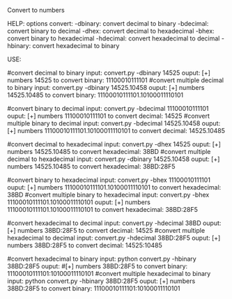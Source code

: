 Convert to numbers

HELP:
options convert:
        -dbinary:   convert decimal to binary
        -bdecimal:  convert binary to decimal
        -dhex:      convert decimal to hexadecimal
        -bhex:      convert binary to hexadecimal
        -hdecimal:  convert hexadecimal to decimal
        -hbinary:   convert hexadecimal to binary

USE:


#convert decimal to binary
  input: convert.py -dbinary 14525
  ouput: [+] numbers 14525 to convert binary: 11100010111101
#convert multiple decimal to binary
  input: convert.py -dbinary 14525.10458
  ouput: [+] numbers 14525.10485 to convert binary: 11100010111101.10100011110101


#convert binary to decimal
  input: convert.py -bdecimal  11100010111101
  ouput: [+] numbers  11100010111101 to convert decimal: 14525
#convert multiple binary to decimal
  input: convert.py -bdecimal 14525.10458
  ouput: [+] numbers 11100010111101.10100011110101 to convert decimal: 14525.10485


#convert decimal to hexadecimal 
  input: convert.py -dhex 14525
  ouput: [+] numbers 14525.10485 to convert hexadecimal: 38BD
#convert multiple decimal to hexadecimal
  input: convert.py -dbinary 14525.10458
  ouput: [+] numbers 14525.10485 to convert hexadecimal: 38BD:28F5


#convert binary to hexadecimal
  input: convert.py -bhex 11100010111101
  ouput: [+] numbers 11100010111101.10100011110101 to convert hexadecimal: 38BD
#convert multiple binary to hexadecimal
  input: convert.py -bhex 11100010111101.10100011110101
  ouput: [+] numbers 11100010111101.10100011110101 to convert hexadecimal: 38BD:28F5


#convert hexadecimal to decimal
  input: convert.py -hdecimal 38BD 
  ouput: [+] numbers 38BD:28F5 to convert decimal: 14525 
#convert multiple hexadecimal to decimal
  input: convert.py -hdecimal 38BD:28F5 
  ouput: [+] numbers 38BD:28F5 to convert decimal: 14525:10485


#convert hexadecimal to binary
  input: python convert.py -hbinary 38BD:28F5
  ouput: #[+] numbers 38BD:28F5 to convert binary: 11100010111101:10100011110101 
#convert multiple hexadecimal to binary
  input: python convert.py -hbinary 38BD:28F5
  ouput: [+] numbers 38BD:28F5 to convert binary: 11100010111101:10100011110101

